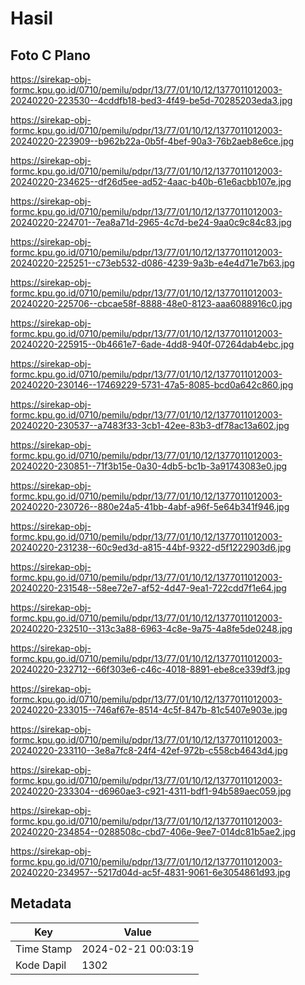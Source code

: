 # Hasil

## Foto C Plano

https://sirekap-obj-formc.kpu.go.id/0710/pemilu/pdpr/13/77/01/10/12/1377011012003-20240220-223530--4cddfb18-bed3-4f49-be5d-70285203eda3.jpg

https://sirekap-obj-formc.kpu.go.id/0710/pemilu/pdpr/13/77/01/10/12/1377011012003-20240220-223909--b962b22a-0b5f-4bef-90a3-76b2aeb8e6ce.jpg

https://sirekap-obj-formc.kpu.go.id/0710/pemilu/pdpr/13/77/01/10/12/1377011012003-20240220-234625--df26d5ee-ad52-4aac-b40b-61e6acbb107e.jpg

https://sirekap-obj-formc.kpu.go.id/0710/pemilu/pdpr/13/77/01/10/12/1377011012003-20240220-224701--7ea8a71d-2965-4c7d-be24-9aa0c9c84c83.jpg

https://sirekap-obj-formc.kpu.go.id/0710/pemilu/pdpr/13/77/01/10/12/1377011012003-20240220-225251--c73eb532-d086-4239-9a3b-e4e4d71e7b63.jpg

https://sirekap-obj-formc.kpu.go.id/0710/pemilu/pdpr/13/77/01/10/12/1377011012003-20240220-225706--cbcae58f-8888-48e0-8123-aaa6088916c0.jpg

https://sirekap-obj-formc.kpu.go.id/0710/pemilu/pdpr/13/77/01/10/12/1377011012003-20240220-225915--0b4661e7-6ade-4dd8-940f-07264dab4ebc.jpg

https://sirekap-obj-formc.kpu.go.id/0710/pemilu/pdpr/13/77/01/10/12/1377011012003-20240220-230146--17469229-5731-47a5-8085-bcd0a642c860.jpg

https://sirekap-obj-formc.kpu.go.id/0710/pemilu/pdpr/13/77/01/10/12/1377011012003-20240220-230537--a7483f33-3cb1-42ee-83b3-df78ac13a602.jpg

https://sirekap-obj-formc.kpu.go.id/0710/pemilu/pdpr/13/77/01/10/12/1377011012003-20240220-230851--71f3b15e-0a30-4db5-bc1b-3a91743083e0.jpg

https://sirekap-obj-formc.kpu.go.id/0710/pemilu/pdpr/13/77/01/10/12/1377011012003-20240220-230726--880e24a5-41bb-4abf-a96f-5e64b341f946.jpg

https://sirekap-obj-formc.kpu.go.id/0710/pemilu/pdpr/13/77/01/10/12/1377011012003-20240220-231238--60c9ed3d-a815-44bf-9322-d5f1222903d6.jpg

https://sirekap-obj-formc.kpu.go.id/0710/pemilu/pdpr/13/77/01/10/12/1377011012003-20240220-231548--58ee72e7-af52-4d47-9ea1-722cdd7f1e64.jpg

https://sirekap-obj-formc.kpu.go.id/0710/pemilu/pdpr/13/77/01/10/12/1377011012003-20240220-232510--313c3a88-6963-4c8e-9a75-4a8fe5de0248.jpg

https://sirekap-obj-formc.kpu.go.id/0710/pemilu/pdpr/13/77/01/10/12/1377011012003-20240220-232712--66f303e6-c46c-4018-8891-ebe8ce339df3.jpg

https://sirekap-obj-formc.kpu.go.id/0710/pemilu/pdpr/13/77/01/10/12/1377011012003-20240220-233015--746af67e-8514-4c5f-847b-81c5407e903e.jpg

https://sirekap-obj-formc.kpu.go.id/0710/pemilu/pdpr/13/77/01/10/12/1377011012003-20240220-233110--3e8a7fc8-24f4-42ef-972b-c558cb4643d4.jpg

https://sirekap-obj-formc.kpu.go.id/0710/pemilu/pdpr/13/77/01/10/12/1377011012003-20240220-233304--d6960ae3-c921-4311-bdf1-94b589aec059.jpg

https://sirekap-obj-formc.kpu.go.id/0710/pemilu/pdpr/13/77/01/10/12/1377011012003-20240220-234854--0288508c-cbd7-406e-9ee7-014dc81b5ae2.jpg

https://sirekap-obj-formc.kpu.go.id/0710/pemilu/pdpr/13/77/01/10/12/1377011012003-20240220-234957--5217d04d-ac5f-4831-9061-6e3054861d93.jpg


## Metadata

| Key        | Value               |
| ---------- | ------------------- |
| Time Stamp | 2024-02-21 00:03:19 |
| Kode Dapil | 1302                |



